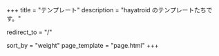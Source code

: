 +++
title = "テンプレート"
description = "hayatroid のテンプレートたちです。"

redirect_to = "/"

sort_by = "weight"
page_template = "page.html"
+++